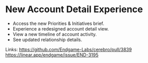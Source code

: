 # New Account Detail Experience

*   Access the new Priorities & Initiatives brief.
*   Experience a redesigned account detail view.
*   View a new timeline of account activity.
*   See updated relationship details.

Links:
https://github.com/Endgame-Labs/cerebro/pull/3839
https://linear.app/endgame/issue/END-3195
